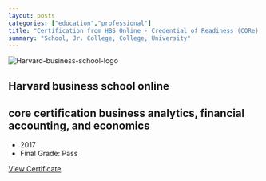 ```yaml
---
layout: posts
categories: ["education","professional"]
title: "Certification from HBS Online - Credential of Readiness (CORe) "
summary: "School, Jr. College, College, University"
---
```



![Harvard-business-school-logo](https://project-odyssey.s3.us-east-2.amazonaws.com/a2a496e58f6857407b11ea963a7df734.jpg)

Harvard business school online
------------------------------

core certification business analytics, financial accounting, and economics
--------------------------------------------------------------------------

*   2017
*   Final Grade: Pass

[View Certificate](https://project-odyssey.s3.us-east-2.amazonaws.com/Odyssey-Resources/Certificates/HBS+Online/6E2CC7F1EF3B4D8D2645C2D565905CA7.pdf)
